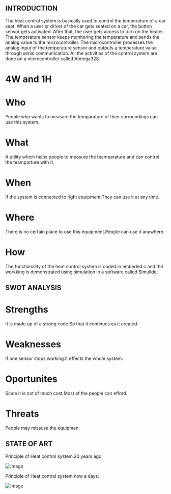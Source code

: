 
## INTRODUCTION
The heat control system is basically used to control the temperature of a car seat. When a user or driver of the car gets seated on a car, the button sensor gets activated. After that, the user gets access to turn on the heater. The temperature sensor keeps monitoring the temperature and sends the analog value to the microcontroller. The microcontroller processes the analog input of the temperature sensor and outputs a temperature value through serial communication. All the activities of the control system are done on a microcontroller called Atmega328.

# 4W and 1H

# Who 

People who wants to measure the temparature of thier surroundings can use this system.

# What

A utility which helps people to measure the teamparature and can control the teamparture with it.

# When 

If the system is connected to right equipment.They can use it at any time.

# Where 

There is no certain place to use this equipment.People can use it anywhere.

# How

The functionality of the heat control system is coded in embeded c and the workking is demonstrated using simulation in a software called Simulide.


## SWOT ANALYSIS 

# Strengths 

It is made up of a strong code.So that it continues as it created.

# Weaknesses

If one sensor stops working.It effects the whole system.

# Oportunites

Since it is not of much cost,Most of the people can efford.

# Threats

People may missuse the equipmen.


## STATE OF ART 

Principle of Heat control system 20 years ago:


![image](https://user-images.githubusercontent.com/94212414/144163007-c3465c8c-cb59-4f00-9583-99f11ba0c265.png)


Principle of Heat control system now a days:


![image](https://user-images.githubusercontent.com/94212414/144163130-c5f51811-edf5-419c-b966-7a0a2b0fb0c4.png)





























